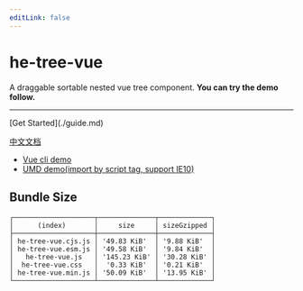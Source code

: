 ```yaml
---
editLink: false
---
```

# he-tree-vue
A draggable sortable nested vue tree component. **You can try the demo follow.**
<ClientOnly><Demo6Custom style="max-width:500px;margin-top:10px;" /></ClientOnly>
<hr/>
[Get Started](./guide.md)

[中文文档](/zh/)

* [Vue cli demo](https://codesandbox.io/s/vue-cli-and-he-tree-vue-example-k2d11)
* [UMD demo(import by script tag, support IE10)](https://jsfiddle.net/phphe/7zy4wvg6/12/)

## Bundle Size
```
┌────────────────────┬──────────────┬─────────────┐
│      (index)       │     size     │ sizeGzipped │
├────────────────────┼──────────────┼─────────────┤
│ he-tree-vue.cjs.js │ '49.83 KiB'  │ '9.88 KiB'  │
│ he-tree-vue.esm.js │ '49.58 KiB'  │ '9.84 KiB'  │
│   he-tree-vue.js   │ '145.23 KiB' │ '30.28 KiB' │
│  he-tree-vue.css   │  '0.33 KiB'  │ '0.21 KiB'  │
│ he-tree-vue.min.js │ '50.09 KiB'  │ '13.95 KiB' │
└────────────────────┴──────────────┴─────────────┘
```
